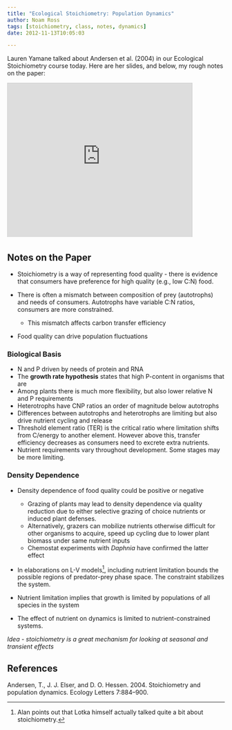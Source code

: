 ```yaml
---
title: "Ecological Stoichiometry: Population Dynamics"
author: Noam Ross
tags: [stoichiometry, class, notes, dynamics]
date: 2012-11-13T10:05:03

--- 
```



Lauren Yamane talked about Andersen et al. (2004) in our Ecological
Stoichiometry course today. Here are her slides, and below, my rough
notes on the paper:

<iframe src="http://www.slideshare.net/slideshow/embed_code/15160658" width="427" height="356" frameborder="0" marginwidth="0" marginheight="0" scrolling="no" style="border:1px solid #CCC;border-width:1px 1px 0;margin-bottom:5px" allowfullscreen webkitallowfullscreen mozallowfullscreen> </iframe> 

Notes on the Paper
------------------

-   Stoichiometry is a way of representing food quality - there is
    evidence that consumers have preference for high quality (e.g., low
    C:N) food.
-   There is often a mismatch between composition of prey (autotrophs)
    and needs of consumers. Autotrophs have variable C:N ratios,
    consumers are more constrained.
    -   This mismatch affects carbon transfer efficiency

-   Food quality can drive population fluctuations

### Biological Basis

-   N and P driven by needs of protein and RNA
-   The **growth rate hypothesis** states that high P-content in
    organisms that are
-   Among plants there is much more flexibility, but also lower relative
    N and P requirements
-   Heterotrophs have CNP ratios an order of magnitude below autotrophs
-   Differences between autotrophs and heterotrophs are limiting but
    also drive nutrient cycling and release
-   Threshold element ratio (TER) is the critical ratio where limitation
    shifts from C/energy to another element. However above this,
    transfer efficiency decreases as consumers need to excrete extra
    nutrients.
-   Nutrient requirements vary throughout development. Some stages may
    be more limiting.

### Density Dependence

-   Density dependence of food quality could be positive or negative
    -   Grazing of plants may lead to density dependence via quality
        reduction due to either selective grazing of choice nutrients or
        induced plant defenses.
    -   Alternatively, grazers can mobilize nutrients otherwise
        difficult for other organisms to acquire, speed up cycling due
        to lower plant biomass under same nutrient inputs
    -   Chemostat experiments with *Daphnia* have confirmed the latter
        effect

-   In elaborations on L-V models[^1], including nutrient limitation
    bounds the possible regions of predator-prey phase space. The
    constraint stabilizes the system.
-   Nutrient limitation implies that growth is limited by populations of
    all species in the system
-   The effect of nutrient on dynamics is limited to
    nutrient-constrained systems.

*Idea - stoichiometry is a great mechanism for looking at seasonal and
transient effects*

References
----------

Andersen, T., J. J. Elser, and D. O. Hessen. 2004. Stoichiometry and
population dynamics. Ecology Letters 7:884–900.

[^1]: Alan points out that Lotka himself actually talked quite a bit
    about stoichiometry.
